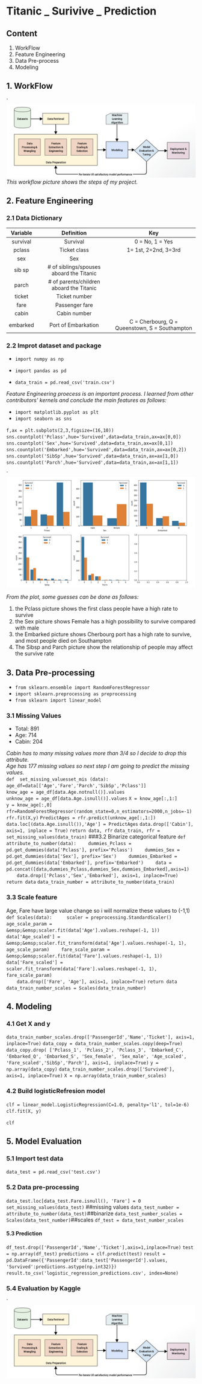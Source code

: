# Titanic _ Surivive _ Prediction
## Content
1. WorkFlow
2. Feature Engineering
3. Data Pre-process
4. Modeling

## 1. WorkFlow
`![Alt Image Test](README_Pics/workflow.png "Workflow")
_This workflow picture shows the steps of my project._
## 2. Feature Engineering 
### 2.1 Data Dictionary

|Variable|Definition|Key|
|:------:|:--------:|:-:|
|survival|Survival|0 = No, 1 = Yes|
|pclass|Ticket class| 1= 1st, 2=2nd, 3=3rd|
|sex|Sex||
|sib sp|# of siblings/spouses aboard the Titanic|
|parch|# of parents/children aboard the Titanic|
|ticket|Ticket number||
|fare|Passenger fare||
|cabin|Cabin number||
|embarked|Port of Embarkation|C = Cherbourg, Q = Queenstown, S = Southampton||

### 2.2 Improt dataset and package
 * `import numpy as np`  
 * `import pandas as pd`  
 
 * `data_train = pd.read_csv('train.csv')`  

_Feature Engineering proecess is an important process.  I learned from other contributors' kernels and conclude the main features as follows:_

* `import matplotlib.pyplot as plt`
* `import seaborn as sns`

`f,ax = plt.subplots(2,3,figsize=(16,10))`
`sns.countplot('Pclass',hue='Survived',data=data_train,ax=ax[0,0])`
`sns.countplot('Sex',hue='Survived',data=data_train,ax=ax[0,1])`
`sns.countplot('Embarked',hue='Survived',data=data_train,ax=ax[0,2])`
`sns.countplot('SibSp',hue='Survived',data=data_train,ax=ax[1,0])`
`sns.countplot('Parch',hue='Survived',data=data_train,ax=ax[1,1])`

`![Alt Image Test](README_Pics/feature_engineering.png "feature engineering")

_From the plot, some guesses can be done as follows:_  
1. the Pclass picture shows the first class people have a high rate to survive  
2. the Sex picture shows Female has a high possibility to survive compared with male  
3. the Embarked picture shows Cherbourg port has a high rate to survive, and most people died on Southampton  
4. The Sibsp and Parch picture show the relationship of people may affect the survive rate
## 3. Data Pre-processing
* `from sklearn.ensemble import RandomForestRegressor`
* `import sklearn.preprocessing as preprocessing`
* `from sklearn import linear_model`
  
### 3.1 Missing Values
* Total: 891
* Age: 714 
* Cabin: 204  

_Cabin has to many missing values more than 3/4 so I decide to drop this attribute._  
_Age has 177 missing values so next step I am going to predict the missing values._  
`def  set_missing_valuesset_mis (data):`  
`age_df=data[['Age','Fare','Parch','SibSp','Pclass']]`    
`know_age = age_df[data.Age.notnull()].values`  
`unknow_age = age_df[data.Age.isnull()].values`
`X = know_age[:,1:]`  
`y = know_age[:,0]`
`rfr=RandomForestRegressor(random_state=0,n_estimators=2000,n_jobs=-1)`
`rfr.fit(X,y)`
`PredictAges = rfr.predict(unknow_age[:,1:])`
`data.loc[(data.Age.isnull()),'Age'] = PredictAges`
`data.drop(['Cabin'], axis=1, inplace = True)`
`return data, rfr`
`data_train, rfr = set_missing_values(data_train)`
###3.2 Binarize categorical feature
`def attribute_to_number(data):`
&emsp;&emsp;`dummies_Pclass = pd.get_dummies(data['Pclass'], prefix='Pclass')`
&emsp;&emsp;`dummies_Sex = pd.get_dummies(data['Sex'], prefix='Sex')`
&emsp;&emsp;`dummies_Embarked = pd.get_dummies(data['Embarked'], prefix='Embarked')`
&emsp;&emsp;`data = pd.concat([data,dummies_Pclass,dummies_Sex,dummies_Embarked],axis=1)`
&emsp;&emsp;`data.drop(['Pclass','Sex','Embarked'], axis=1, inplace=True)`
&emsp;&emsp;`return data`
`data_train_number = attribute_to_number(data_train)`
### 3.3 Scale feature
Age, Fare have large value change so i will normalize these values to (-1,1)  
`def Scales(data): `
&emsp;&emsp;`scaler = preprocessing.StandardScaler()`
&emsp;&emsp;`age_scale_param = &emsp;&emsp;scaler.fit(data['Age'].values.reshape(-1, 1))`
&emsp;&emsp;`data['Age_scaled'] = &emsp;&emsp;scaler.fit_transform(data['Age'].values.reshape(-1, 1), age_scale_param)`
&emsp;&emsp;`fare_scale_param = &emsp;&emsp;scaler.fit(data['Fare'].values.reshape(-1, 1))`
&emsp;&emsp;`data['Fare_scaled'] = scaler.fit_transform(data['Fare'].values.reshape(-1, 1), fare_scale_param)`   
&emsp;&emsp;`data.drop(['Fare', 'Age'], axis=1, inplace=True)`
`return data`
`data_train_number_scales = Scales(data_train_number)`
## 4. Modeling
### 4.1 Get X and y
`data_train_number_scales.drop(['PassengerId','Name','Ticket'], axis=1, inplace=True)`
`data_copy = data_train_number_scales.copy(deep=True) `
`data_copy.drop(
        ['Pclass_1', 'Pclass_2', 'Pclass_3', 'Embarked_C', 'Embarked_Q', 'Embarked_S', 'Sex_female', 'Sex_male',
         'Age_scaled', 'Fare_scaled','SibSp','Parch'], axis=1, inplace=True)`
`y = np.array(data_copy)`
`data_train_number_scales.drop(['Survived'], axis=1, inplace=True)`
`X = np.array(data_train_number_scales) `
### 4.2 Build logisticRefresion model
`clf = linear_model.LogisticRegression(C=1.0, penalty='l1', tol=1e-6)`
`clf.fit(X, y)`   

`clf`
## 5. Model Evaluation
### 5.1 Import test data
`data_test = pd.read_csv('test.csv')`
### 5.2 Data pre-processing 
`data_test.loc[data_test.Fare.isnull(), 'Fare'] = 0`
`set_missing_values(data_test)` ##missing values
`data_test_number = attribute_to_number(data_test)`##binarize
`data_test_number_scales = Scales(data_test_number)`##scales 
`df_test = data_test_number_scales`
#### 5.3 Prediction
`df_test.drop(['PassengerId','Name','Ticket'],axis=1,inplace=True)`
`test = np.array(df_test)`
`predictions = clf.predict(test)`
`result = pd.DataFrame({'PassengerId':data_test['PassengerId'].values, 'Survived':predictions.astype(np.int32)})`
`result.to_csv('logistic_regression_predictions.csv', index=None)`
### 5.4 Evaluation by Kaggle
`![Alt Image Test](README_Pics/workflow.png "Kaggle_scores")

